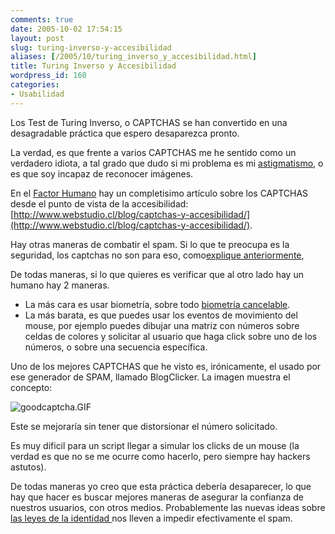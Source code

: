 ```yaml
---
comments: true
date: 2005-10-02 17:54:15
layout: post
slug: turing-inverso-y-accesibilidad
aliases: [/2005/10/turing_inverso_y_accesibilidad.html]
title: Turing Inverso y Accesibilidad
wordpress_id: 160
categories:
- Usabilidad
---
```


Los Test de Turing Inverso, o CAPTCHAS se han convertido en una desagradable práctica que espero desaparezca pronto.

La verdad, es que frente a varios CAPTCHAS me he sentido como un verdadero idiota, a tal grado que dudo si mi problema es mi [astigmatismo](http://es.wikipedia.org/wiki/Astigmatismo), o es que soy incapaz de reconocer imágenes.

En el [Factor Humano](http://www.webstudio.cl/blog/) hay un completisimo artículo sobre los CAPTCHAS desde el punto de vista de la accesibilidad:[http://www.webstudio.cl/blog/captchas-y-accesibilidad/](http://www.webstudio.cl/blog/captchas-y-accesibilidad/).

Hay otras maneras de combatir el spam. Si lo que te preocupa es la seguridad, los captchas no son para eso, como[explique anteriormente](http://www.lnds.net/archives/2005/08/no_comprometas.html),

De todas maneras, si lo que quieres es verificar que al otro lado hay un humano hay 2 maneras.

  * La más cara es usar biometría, sobre todo [biometría cancelable](http://www.lnds.net/archives/2005/10/biometria_cance.html).
  * La más barata, es que puedes usar los eventos de movimiento del mouse, por ejemplo puedes dibujar una matriz con números sobre celdas de colores y solicitar al usuario que haga click sobre uno de los números, o sobre una secuencia específica.

Uno de los mejores CAPTCHAS que he visto es, irónicamente, el usado por ese generador de SPAM, llamado BlogClicker. La imagen muestra el concepto:

![goodcaptcha.GIF](http://www.lnds.net/archives/goodcaptcha.GIF)

Este se mejoraría sin tener que distorsionar el número solicitado.

Es muy dificil para un script llegar a simular los clicks de un mouse (la verdad es que no se me ocurre como hacerlo, pero siempre hay hackers astutos).

De todas maneras yo creo que esta práctica debería desaparecer, lo que hay que hacer es buscar mejores maneras de asegurar la confianza de nuestros usuarios, con otros medios. Probablemente las nuevas ideas sobre [las leyes de la identidad ](http://www.identityblog.com/stories/2004/12/09/thelaws.html)nos lleven a impedir efectivamente el spam.



